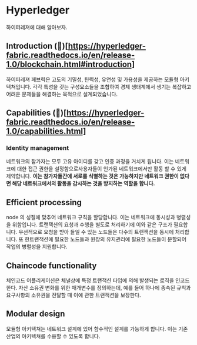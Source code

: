 # Hyperledger

하이퍼레져에 대해 알아보자.

## Introduction (🔗)[https://hyperledger-fabric.readthedocs.io/en/release-1.0/blockchain.html#introduction]

하이퍼레져 페브릭은 고도의 기밀성, 탄력성, 유연성 및 가용성을 제공하는 모듈형 아키텍쳐입니다.
각각 특성을 갖는 구성요소들을 조합하여 경제 생태계에서 생기는 복잡하고 어려운 문제들을 해결하는 목적으로 설계되었습니다.

## Capabilities (🔗)[https://hyperledger-fabric.readthedocs.io/en/release-1.0/capabilities.html]

### Identity management

네트워크의 참가자는 모두 고유 아이디를 갖고 인증 과정을 거치게 됩니다. 이는 네트워크에 대한 접근 권한을 설정함으로사용자들이 인가된 네트워크에서만 활동 할 수 있게 제약합니다. <b>이는 참가자들간에 서로를 식별하는 것은 가능하지만 네트워크 권한이 없다면 해당 네트워크에서의 활동을 감시하는 것을 방지하는 역할을 합니다.</b>

## Efficient processing

node 의 성질에 맞추어 네트워크 규칙을 할당합니다. 이는 네트워크에 동시성과 병렬성을 위함입니다. 트랜잭션의 요청과 수행을 별도로 처리하기에 이와 같은 구조가 필요합니다.
우선적으로 요청을 받아 들일 수 있는 노드들은 다수의 트랜잭션을 동시에 처리합니다. 또 한트랜잭션에 필요한 노드들과 원장의 유지관리에 필요한 노드들이 분할되어 작업의 병렬성을 지원합니다.

## Chaincode functionality

체인코드 어플리케이션은 체널상에 특정 트랜잭션 타입에 의해 발생되는 로직을 인코드한다.
자산 소유권 변화를 위한 매개변수를 정의하는데, 예를 들어 하나에 종속된 규칙과 요구사항의 소유권을 전달할 때 이에 관한 트랜잭션을 보장한다. 

## Modular design

모듈형 아키텍쳐는 네트워크 설계에 있어 함수적인 설계를 가능하게 합니다. 이는 기존 산업의 아키텍쳐를 수용할 수 있도록 합니다.